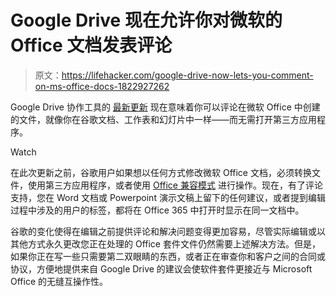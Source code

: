 # Google Drive 现在允许你对微软的 Office 文档发表评论

> 原文：<https://lifehacker.com/google-drive-now-lets-you-comment-on-ms-office-docs-1822927262>

Google Drive 协作工具的 [最新更新](https://blog.google/products/g-suite/new-ways-comment-microsoft-files-and-more-google-drive/) 现在意味着你可以评论在微软 Office 中创建的文件，就像你在谷歌文档、工作表和幻灯片中一样——而无需打开第三方应用程序。

Watch

在此次更新之前，谷歌用户如果想以任何方式修改微软 Office 文档，必须转换文件，使用第三方应用程序，或者使用 [Office 兼容模式](https://chrome.google.com/webstore/detail/office-editing-for-docs-s/gbkeegbaiigmenfmjfclcdgdpimamgkj) 进行操作。现在，有了评论支持，您在 Word 文档或 Powerpoint 演示文稿上留下的任何建议，或者提到编辑过程中涉及的用户的标签，都将在 Office 365 中打开时显示在同一文档中。

谷歌的变化使得在编辑之前提供评论和解决问题变得更加容易，尽管实际编辑或以其他方式永久更改您正在处理的 Office 套件文件仍然需要上述解决方法。但是，如果你正在写一些只需要第二双眼睛的东西，或者正在审查你和客户之间的合同或协议，方便地提供来自 Google Drive 的建议会使软件套件更接近与 Microsoft Office 的无缝互操作性。